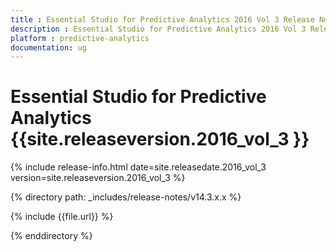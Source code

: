 ```yaml
---
title : Essential Studio for Predictive Analytics 2016 Vol 3 Release Notes
description : Essential Studio for Predictive Analytics 2016 Vol 3 Release Notes
platform : predictive-analytics
documentation: ug
---
```


# Essential Studio for Predictive Analytics {{site.releaseversion.2016_vol_3 }} 

{% include release-info.html date=site.releasedate.2016_vol_3 version=site.releaseversion.2016_vol_3 %} 

{% directory path: _includes/release-notes/v14.3.x.x %}

{% include {{file.url}} %}

{% enddirectory %}